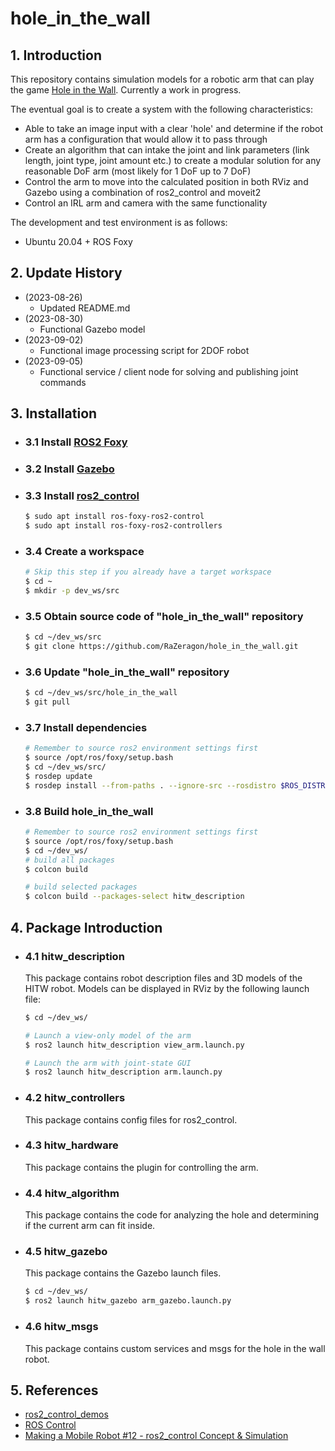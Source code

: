 # hole_in_the_wall

## 1. Introduction

This repository contains simulation models for a robotic arm that can play the game [Hole in the Wall](https://en.wikipedia.org/wiki/Hole_in_the_Wall_(American_game_show)). Currently a work in progress.

The eventual goal is to create a system with the following characteristics:
- Able to take an image input with a clear 'hole' and determine if the robot arm has a configuration that would allow it to pass through
- Create an algorithm that can intake the joint and link parameters (link length, joint type, joint amount etc.) to create a modular solution for any reasonable DoF arm (most likely for 1 DoF up to 7 DoF)
- Control the arm to move into the calculated position in both RViz and Gazebo using a combination of ros2_control and moveit2
- Control an IRL arm and camera with the same functionality

The development and test environment is as follows:
- Ubuntu 20.04 + ROS Foxy

## 2. Update History
- (2023-08-26)
    - Updated README.md
- (2023-08-30)
    - Functional Gazebo model
- (2023-09-02)
    - Functional image processing script for 2DOF robot
- (2023-09-05)
    - Functional service / client node for solving and publishing joint commands

## 3. Installation
- ### 3.1 Install [ROS2 Foxy](https://docs.ros.org/en/ros2_documentation/foxy/Installation.html) 

- ### 3.2 Install [Gazebo](https://classic.gazebosim.org/tutorials?tut=install_ubuntu)  

- ### 3.3 Install [ros2_control](https://control.ros.org/master/index.html)  
    ```bash
    $ sudo apt install ros-foxy-ros2-control
    $ sudo apt install ros-foxy-ros2-controllers
    ```

- ### 3.4 Create a workspace
    ```bash
    # Skip this step if you already have a target workspace
    $ cd ~
    $ mkdir -p dev_ws/src
    ```

- ### 3.5 Obtain source code of "hole_in_the_wall" repository
    ```bash
    $ cd ~/dev_ws/src
    $ git clone https://github.com/RaZeragon/hole_in_the_wall.git
    ```

- ### 3.6 Update "hole_in_the_wall" repository 
    ```bash
    $ cd ~/dev_ws/src/hole_in_the_wall
    $ git pull
    ```

- ### 3.7 Install dependencies
    ```bash
    # Remember to source ros2 environment settings first
    $ source /opt/ros/foxy/setup.bash
    $ cd ~/dev_ws/src/
    $ rosdep update
    $ rosdep install --from-paths . --ignore-src --rosdistro $ROS_DISTRO -y
    ```

- ### 3.8 Build hole_in_the_wall
    ```bash
    # Remember to source ros2 environment settings first
    $ source /opt/ros/foxy/setup.bash
    $ cd ~/dev_ws/
    # build all packages
    $ colcon build
    
    # build selected packages
    $ colcon build --packages-select hitw_description
    ```

## 4. Package Introduction
- ### 4.1 hitw_description
    This package contains robot description files and 3D models of the HITW robot. Models can be displayed in RViz by the following launch file:
    ```bash
    $ cd ~/dev_ws/
    
    # Launch a view-only model of the arm
    $ ros2 launch hitw_description view_arm.launch.py

    # Launch the arm with joint-state GUI
    $ ros2 launch hitw_description arm.launch.py
    ```

- ### 4.2 hitw_controllers 
    This package contains config files for ros2_control.

- ### 4.3 hitw_hardware
    This package contains the plugin for controlling the arm.

- ### 4.4 hitw_algorithm
    This package contains the code for analyzing the hole and determining if the current arm can fit inside. 

- ### 4.5 hitw_gazebo
    This package contains the Gazebo launch files.
    ```bash
    $ cd ~/dev_ws/
    $ ros2 launch hitw_gazebo arm_gazebo.launch.py
    ```

- ### 4.6 hitw_msgs
    This package contains custom services and msgs for the hole in the wall robot.

## 5. References
- [ros2_control_demos](https://github.com/ros-controls/ros2_control_demos/tree/foxy)
- [ROS Control](https://www.rosroboticslearning.com/ros-control)
- [Making a Mobile Robot #12 - ros2_control Concept & Simulation](https://articulatedrobotics.xyz/mobile-robot-12-ros2-control/)
